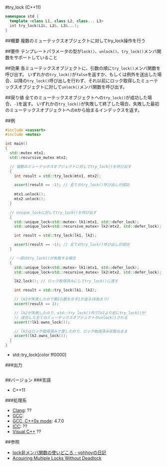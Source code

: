 #try_lock (C++11)
```cpp
namespace std {
  template <class L1, class L2, class... L3>
  int try_lock(L1&, L2&, L3&...);
}
```

##概要
複数のミューテックスオブジェクトに対してtry_lock操作を行う


##要件
テンプレートパラメータの型が`lock()`、`unlock()`、`try_lock()`メンバ関数をサポートしていること


##効果
各ミューテックスオブジェクトに、引数の順に`try_lock()`メンバ関数を呼び出す。 
いずれかの`try_lock()`が`false`を返すか、もしくは例外を送出した場合、以降の`try_lock()`呼び出しを行わず、それ以前にロック取得したミューテックスオブジェクトに対して`unlock()`メンバ関数を呼び出す。


##戻り値
全てのミューテックスオブジェクトへの`try_lock()`が成功した場合、`-1`を返す。 
いずれかの`try_lock()`が失敗して終了した場合、失敗した最初のミューテックスオブジェクトへの`0`から始まるインデックスを返す。


##例
```cpp
#include <cassert>
#include <mutex>

int main()
{
  std::mutex mtx1;
  std::recursive_mutex mtx2;

  // 複数のミューテックスオブジェクトに対してtry_lock()を呼び出す
  {
    int result = std::try_lock(mtx1, mtx2);

    assert(result == -1); // 全てのtry_lock()呼び出しが成功
    
    mtx1.unlock();
    mtx2.unlock();
  }

  // unique_lockに対してtry_lock()を呼び出す
  {
    std::unique_lock<std::mutex> lk1(mtx1, std::defer_lock);
    std::unique_lock<std::recursive_mutex> lk2(mtx2, std::defer_lock);

    int result = std::try_lock(lk1, lk2);

    assert(result == -1); // 全てのtry_lock()呼び出しが成功
  }

  // 一部のtry_lock()が失敗する場合
  {
    std::unique_lock<std::mutex> lk1(mtx1, std::defer_lock);
    std::unique_lock<std::recursive_mutex> lk2(mtx2, std::defer_lock);

    lk2.lock(); // ロック取得済みにしてtry_lock()に渡す

    int result = std::try_lock(lk1, lk2);

    // lk2が失敗したので第2引数を示す1が返る(0始まり)
    assert(result == 1);

    // lk2が失敗したので、std::try_lock()内でlk2より前にtry_lock()が
    // 成功した全てのミューテックスオブジェクトがunlock()される
    assert(!lk1.owns_lock());

    // lk2はロック取得済みで渡したので、ロック取得済み状態のまま
    assert(lk2.owns_lock());
  }
}
```
* std::try_lock[color ff0000]

###出力
```
```

##バージョン
###言語
- C++11

###処理系
- [Clang](/implementation.md#clang): ??
- [GCC](/implementation.md#gcc): 
- [GCC, C++0x mode](/implementation.md#gcc): 4.7.0
- [ICC](/implementation.md#icc): ??
- [Visual C++](/implementation.md#visual_cpp) ??


##参照
- [lock非メンバ関数の使いどころ - yohhoyの日記](http://d.hatena.ne.jp/yohhoy/20120919/p1)
- [Acquiring Multiple Locks Without Deadlock](http://www.justsoftwaresolutions.co.uk/threading/acquiring-multiple-locks-without-deadlock.html)


